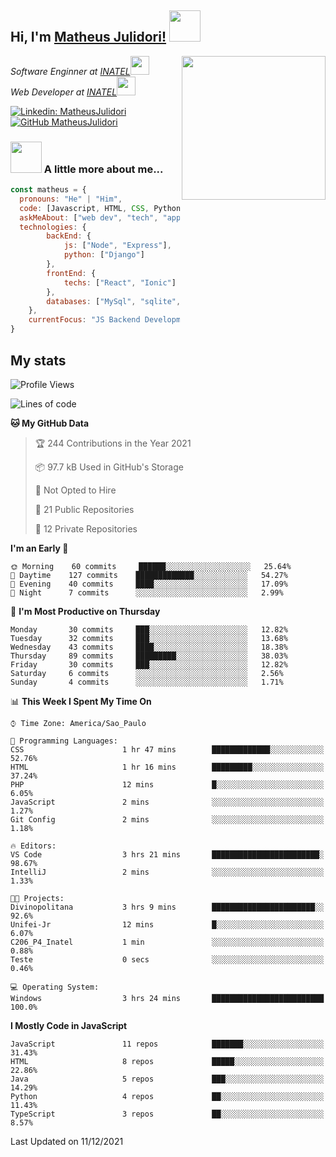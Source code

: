 <h2> Hi, I'm <a href="https://matheusjulidori.github.io" target="_blank">Matheus Julidori!</a> <img src="https://media.giphy.com/media/12oufCB0MyZ1Go/giphy.gif" width="50"></h2>
<img align='right' src="https://media.giphy.com/media/M9gbBd9nbDrOTu1Mqx/giphy.gif" width="230">
<p><em>Software Enginner at <a href="http://www.inatel.br" target="_blank">INATEL</a><img src="https://media.giphy.com/media/fYSnHlufseco8Fh93Z/giphy.gif" width="30"></br>
  Web Developer at <a href="http://www.inatel.br" target="_blank">INATEL</a><img src="https://media.giphy.com/media/WUlplcMpOCEmTGBtBW/giphy.gif" width="30"> 
</em></p>

[![Linkedin: MatheusJulidori](https://img.shields.io/badge/-MatheusJulidori-blue?style=flat-square&logo=Linkedin&logoColor=white&link=https://www.linkedin.com/in/MatheusJulidori/)](https://www.linkedin.com/in/MatheusJulidori/)
[![GitHub MatheusJulidori](https://img.shields.io/github/followers/matheusjulidori?label=follow&style=social)](https://github.com/MatheusJulidori)


### <img src="https://media.giphy.com/media/VgCDAzcKvsR6OM0uWg/giphy.gif" width="50"> A little more about me...  

```javascript
const matheus = {
  pronouns: "He" | "Him",
  code: [Javascript, HTML, CSS, Python, Java, C++, C],
  askMeAbout: ["web dev", "tech", "app dev", "games"],
  technologies: {
        backEnd: {
            js: ["Node", "Express"],
            python: ["Django"]
        },
        frontEnd: {
            techs: ["React", "Ionic"]
        },
        databases: ["MySql", "sqlite","PostgreSQL"],
    },
    currentFocus: "JS Backend Development",
}
```
<h2>My stats</h2>

<!--START_SECTION:waka-->
![Profile Views](http://img.shields.io/badge/Profile%20Views-7-blue)

![Lines of code](https://img.shields.io/badge/From%20Hello%20World%20I%27ve%20Written-497%20Thousand%20lines%20of%20code-blue)

**🐱 My GitHub Data** 

> 🏆 244 Contributions in the Year 2021
 > 
> 📦 97.7 kB Used in GitHub's Storage 
 > 
> 🚫 Not Opted to Hire
 > 
> 📜 21 Public Repositories 
 > 
> 🔑 12 Private Repositories  
 > 
**I'm an Early 🐤** 

```text
🌞 Morning    60 commits     ██████░░░░░░░░░░░░░░░░░░░   25.64% 
🌆 Daytime    127 commits    █████████████░░░░░░░░░░░░   54.27% 
🌃 Evening    40 commits     ████░░░░░░░░░░░░░░░░░░░░░   17.09% 
🌙 Night      7 commits      ░░░░░░░░░░░░░░░░░░░░░░░░░   2.99%

```
📅 **I'm Most Productive on Thursday** 

```text
Monday       30 commits     ███░░░░░░░░░░░░░░░░░░░░░░   12.82% 
Tuesday      32 commits     ███░░░░░░░░░░░░░░░░░░░░░░   13.68% 
Wednesday    43 commits     ████░░░░░░░░░░░░░░░░░░░░░   18.38% 
Thursday     89 commits     █████████░░░░░░░░░░░░░░░░   38.03% 
Friday       30 commits     ███░░░░░░░░░░░░░░░░░░░░░░   12.82% 
Saturday     6 commits      ░░░░░░░░░░░░░░░░░░░░░░░░░   2.56% 
Sunday       4 commits      ░░░░░░░░░░░░░░░░░░░░░░░░░   1.71%

```


📊 **This Week I Spent My Time On** 

```text
⌚︎ Time Zone: America/Sao_Paulo

💬 Programming Languages: 
CSS                      1 hr 47 mins        █████████████░░░░░░░░░░░░   52.76% 
HTML                     1 hr 16 mins        █████████░░░░░░░░░░░░░░░░   37.24% 
PHP                      12 mins             █░░░░░░░░░░░░░░░░░░░░░░░░   6.05% 
JavaScript               2 mins              ░░░░░░░░░░░░░░░░░░░░░░░░░   1.27% 
Git Config               2 mins              ░░░░░░░░░░░░░░░░░░░░░░░░░   1.18%

🔥 Editors: 
VS Code                  3 hrs 21 mins       ████████████████████████░   98.67% 
IntelliJ                 2 mins              ░░░░░░░░░░░░░░░░░░░░░░░░░   1.33%

🐱‍💻 Projects: 
Divinopolitana           3 hrs 9 mins        ███████████████████████░░   92.6% 
Unifei-Jr                12 mins             █░░░░░░░░░░░░░░░░░░░░░░░░   6.07% 
C206_P4_Inatel           1 min               ░░░░░░░░░░░░░░░░░░░░░░░░░   0.88% 
Teste                    0 secs              ░░░░░░░░░░░░░░░░░░░░░░░░░   0.46%

💻 Operating System: 
Windows                  3 hrs 24 mins       █████████████████████████   100.0%

```

**I Mostly Code in JavaScript** 

```text
JavaScript               11 repos            ███████░░░░░░░░░░░░░░░░░░   31.43% 
HTML                     8 repos             █████░░░░░░░░░░░░░░░░░░░░   22.86% 
Java                     5 repos             ███░░░░░░░░░░░░░░░░░░░░░░   14.29% 
Python                   4 repos             ██░░░░░░░░░░░░░░░░░░░░░░░   11.43% 
TypeScript               3 repos             ██░░░░░░░░░░░░░░░░░░░░░░░   8.57%

```



 Last Updated on 11/12/2021
<!--END_SECTION:waka-->
